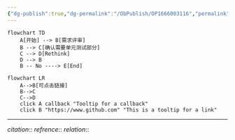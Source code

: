 ```yaml
---
{"dg-publish":true,"dg-permalink":"/ObPublish/OP1666003116","permalink":"/ObPublish/OP1666003116/","dgHomeLink":true,"dgPassFrontmatter":false,"dgShowBacklinks":false,"dgShowLocalGraph":false,"dgShowInlineTitle":false}
---
```



```mermaid
flowchart TD  
    A[开始] --> B[需求评审]  
    B --> C[确认需要单元测试部分] 
    C --> D[Rethink]  
    D --> B  
    B -- No ----> E[End]
```






```mermaid
flowchart LR  
    A-->B[可点击链接]  
    B-->C  
    C-->D  
    click A callback "Tooltip for a callback"
    click B "https://www.github.com" "This is a tooltip for a link"

```




---
*citation*:: 
*refrence*:: 
*relation*:: 